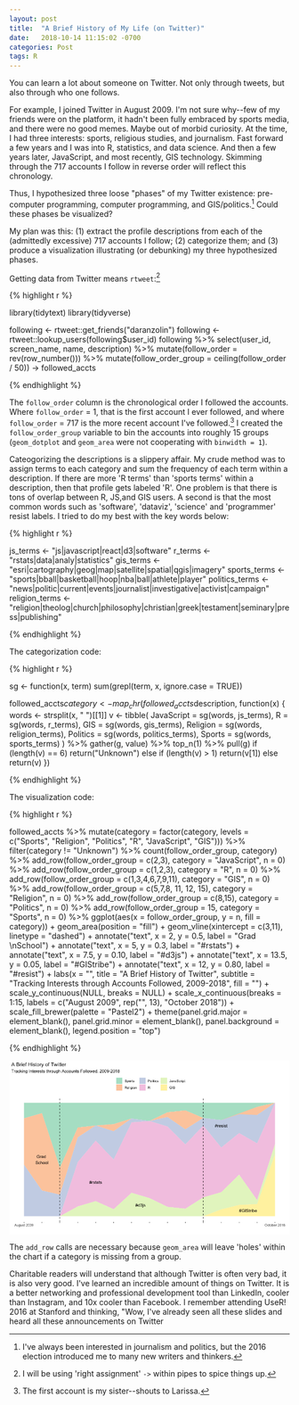 ```yaml
---
layout: post
title:  "A Brief History of My Life (on Twitter)"
date:   2018-10-14 11:15:02 -0700
categories: Post
tags: R
---
```


You can learn a lot about someone on Twitter. Not only through tweets, but also through who one follows.

For example, I joined Twitter in August 2009. I'm not sure why--few of my friends were on the platform, it hadn't 
been fully embraced by sports media, and there were no good memes. Maybe out of morbid curiosity. At the time, 
I had three interests: sports, religious studies, and journalism. Fast forward a few years and I was 
into R, statistics, and data science. And then a few years later, JavaScript, and most recently, GIS technology. 
Skimming through the 717 accounts I follow in reverse order will reflect this chronology.

Thus, I hypothesized three loose "phases" of my Twitter existence: pre-computer programming, 
computer programming, and GIS/politics.[^1] Could these phases be visualized?

<!--more-->

[^1]: I've always been interested in journalism and politics, but the 2016 election introduced me to many new writers and thinkers.

My plan was this: (1) extract the profile descriptions from each of the (admittedly excessive) 717 accounts 
I follow; (2) categorize them; and (3) produce a visualization illustrating (or debunking) my three hypothesized phases.

Getting data from Twitter means `rtweet`:[^2]

[^2]: I will be using 'right assignment' `->` within pipes to spice things up.

{% highlight r %}

library(tidytext)
library(tidyverse)

following <- rtweet::get_friends("daranzolin")
following <- rtweet::lookup_users(following$user_id)
following %>% 
  select(user_id, screen_name, name, description) %>% 
  mutate(follow_order = rev(row_number())) %>% 
  mutate(follow_order_group = ceiling(follow_order / 50)) -> followed_accts

{% endhighlight %}

The `follow_order` column is the chronological order I followed the accounts. Where `follow_order` = 1,
that is the first account I ever followed, and where `follow_order` = 717 is the more recent account I've
followed.[^3] I created the `follow_order_group` variable to bin the accounts into roughly 15 groups (`geom_dotplot`
and `geom_area` were not cooperating with `binwidth = 1`).

[^3]: The first account is my sister--shouts to Larissa.

Cateogorizing the descriptions is a slippery affair. My crude method was to assign terms to each category
and sum the frequency of each term within a description. If there are more 'R terms' than 'sports terms' within
a description, then that profile gets labeled 'R'. One problem is that there is tons of overlap 
between R, JS,and GIS users. A second is that the most common words such as 'software', 'dataviz', 'science'
and 'programmer' resist labels. I tried to do my best with the key words below:

{% highlight r %}

js_terms <- "js|javascript|react|d3|software"
r_terms <- "rstats|data|analy|statistics"
gis_terms <- "esri|cartography|geog|map|satellite|spatial|qgis|imagery"
sports_terms <- "sports|bball|basketball|hoop|nba|ball|athlete|player"
politics_terms <- "news|politic|current|events|journalist|investigative|activist|campaign"
religion_terms <- "religion|theolog|church|philosophy|christian|greek|testament|seminary|press|publishing"

{% endhighlight %}

The categorization code:

{% highlight r %}

sg <- function(x, term) sum(grepl(term, x, ignore.case = TRUE))

followed_accts$category <- map_chr(followed_accts$description, function(x) {
  words <- strsplit(x, " ")[[1]]
  v <- tibble(
    JavaScript = sg(words, js_terms),
    R = sg(words, r_terms),
    GIS = sg(words, gis_terms),
    Religion = sg(words, religion_terms),
    Politics = sg(words, politics_terms),
    Sports = sg(words, sports_terms)
   ) %>% 
  gather(g, value) %>%
  top_n(1) %>%
  pull(g)
  if (length(v) == 6) return("Unknown")
  else if (length(v) > 1) return(v[1])
  else return(v)
}) 

{% endhighlight %}

The visualization code:

{% highlight r %}

followed_accts %>% 
  mutate(category = factor(category, levels = c("Sports", "Religion", "Politics", "R", "JavaScript", "GIS"))) %>% 
  filter(category != "Unknown") %>% 
  count(follow_order_group, category) %>% 
  add_row(follow_order_group = c(2,3), category = "JavaScript", n = 0) %>% 
  add_row(follow_order_group = c(1,2,3), category = "R", n = 0) %>% 
  add_row(follow_order_group = c(1,3,4,6,7,9,11), category = "GIS", n = 0) %>%
  add_row(follow_order_group = c(5,7,8, 11, 12, 15), category = "Religion", n = 0) %>%
  add_row(follow_order_group = c(8,15), category = "Politics", n = 0) %>%
  add_row(follow_order_group = 15, category = "Sports", n = 0) %>% 
  ggplot(aes(x = follow_order_group, y = n, fill = category)) +
  geom_area(position = "fill") +
  geom_vline(xintercept = c(3,11), linetype = "dashed") +
  annotate("text", x = 2, y = 0.5, label = "Grad \nSchool") +
  annotate("text", x = 5, y = 0.3, label = "#rstats") +
  annotate("text", x = 7.5, y = 0.10, label = "#d3js") +
  annotate("text", x = 13.5, y = 0.05, label = "#GIStribe") +
  annotate("text", x = 12, y = 0.80, label = "#resist") +
  labs(x = "",
       title = "A Brief History of Twitter",
       subtitle = "Tracking Interests through Accounts Followed, 2009-2018",
       fill = "") +
  scale_y_continuous(NULL, breaks = NULL) +
  scale_x_continuous(breaks = 1:15, labels = c("August 2009", rep("", 13), "October 2018")) +
  scale_fill_brewer(palette = "Pastel2") +
  theme(panel.grid.major = element_blank(), 
        panel.grid.minor = element_blank(),
        panel.background = element_blank(),
        legend.position = "top")

{% endhighlight %}

<img src="/img/blog/twitter-area.png" alt="twitter-area" align="center"/> 

The `add_row` calls are necessary because `geom_area` will leave 'holes' within the chart if a category
is missing from a group.   

Charitable readers will understand that although Twitter is often very bad, it is also very good. I've learned
an incredible amount of things on Twitter. It is a better networking and professional development tool than LinkedIn,
cooler than Instagram, and 10x cooler than Facebook. I remember attending UseR! 2016 at Stanford and thinking, 
"Wow, I've already seen all these slides and heard all these announcements on Twitter
